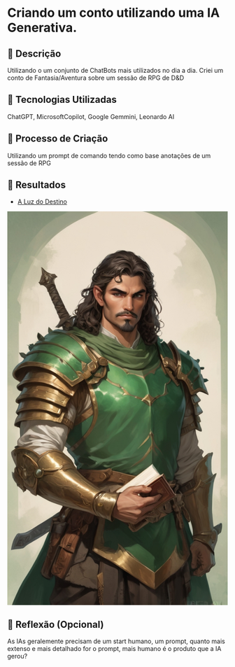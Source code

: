 # Criando um conto utilizando uma IA Generativa.

## 📒 Descrição
Utilizando o um conjunto de ChatBots mais utilizados no dia a dia. Criei um conto de Fantasia/Aventura sobre um sessão de RPG de D&D

## 🤖 Tecnologias Utilizadas
ChatGPT, MicrosoftCopilot, Google Gemmini, Leonardo AI

## 🧐 Processo de Criação
Utilizando um prompt de comando tendo como base anotações de um sessão de RPG

## 🚀 Resultados
- [A Luz do Destino](/A_Luz_do_Destino/a_luz_do_destino.pdf)
  
![Gilson, O Falante](/A_Luz_do_Destino/Paladino3.jpg)

## 💭 Reflexão (Opcional)
As IAs geralemente precisam de um start humano, um prompt, quanto mais extenso e mais detalhado for o prompt, mais humano é o produto que a IA gerou?
